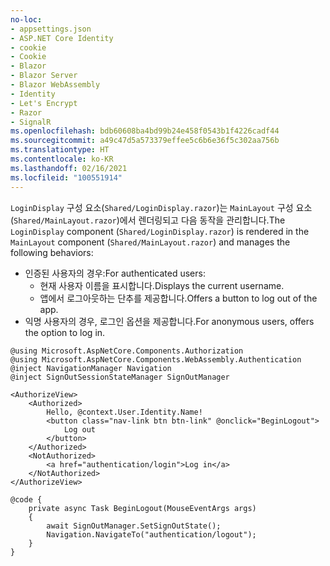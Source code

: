 ```yaml
---
no-loc:
- appsettings.json
- ASP.NET Core Identity
- cookie
- Cookie
- Blazor
- Blazor Server
- Blazor WebAssembly
- Identity
- Let's Encrypt
- Razor
- SignalR
ms.openlocfilehash: bdb60608ba4bd99b24e458f0543b1f4226cadf44
ms.sourcegitcommit: a49c47d5a573379effee5c6b6e36f5c302aa756b
ms.translationtype: HT
ms.contentlocale: ko-KR
ms.lasthandoff: 02/16/2021
ms.locfileid: "100551914"
---
```

<span data-ttu-id="dbc92-101">`LoginDisplay` 구성 요소(`Shared/LoginDisplay.razor`)는 `MainLayout` 구성 요소(`Shared/MainLayout.razor`)에서 렌더링되고 다음 동작을 관리합니다.</span><span class="sxs-lookup"><span data-stu-id="dbc92-101">The `LoginDisplay` component (`Shared/LoginDisplay.razor`) is rendered in the `MainLayout` component (`Shared/MainLayout.razor`) and manages the following behaviors:</span></span>

* <span data-ttu-id="dbc92-102">인증된 사용자의 경우:</span><span class="sxs-lookup"><span data-stu-id="dbc92-102">For authenticated users:</span></span>
  * <span data-ttu-id="dbc92-103">현재 사용자 이름을 표시합니다.</span><span class="sxs-lookup"><span data-stu-id="dbc92-103">Displays the current username.</span></span>
  * <span data-ttu-id="dbc92-104">앱에서 로그아웃하는 단추를 제공합니다.</span><span class="sxs-lookup"><span data-stu-id="dbc92-104">Offers a button to log out of the app.</span></span>
* <span data-ttu-id="dbc92-105">익명 사용자의 경우, 로그인 옵션을 제공합니다.</span><span class="sxs-lookup"><span data-stu-id="dbc92-105">For anonymous users, offers the option to log in.</span></span>

```razor
@using Microsoft.AspNetCore.Components.Authorization
@using Microsoft.AspNetCore.Components.WebAssembly.Authentication
@inject NavigationManager Navigation
@inject SignOutSessionStateManager SignOutManager

<AuthorizeView>
    <Authorized>
        Hello, @context.User.Identity.Name!
        <button class="nav-link btn btn-link" @onclick="BeginLogout">
            Log out
        </button>
    </Authorized>
    <NotAuthorized>
        <a href="authentication/login">Log in</a>
    </NotAuthorized>
</AuthorizeView>

@code {
    private async Task BeginLogout(MouseEventArgs args)
    {
        await SignOutManager.SetSignOutState();
        Navigation.NavigateTo("authentication/logout");
    }
}
```

